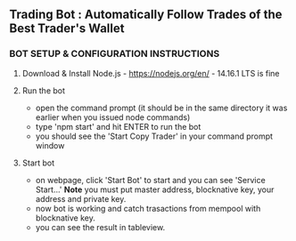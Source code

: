 ## Trading Bot : Automatically Follow Trades of the Best Trader's Wallet

### BOT SETUP & CONFIGURATION INSTRUCTIONS

1) Download & Install Node.js - https://nodejs.org/en/ - 14.16.1 LTS is fine

2) Run the bot
    - open the command prompt (it should be in the same directory it was earlier when you issued node commands)
    - type 'npm start' and hit ENTER to run the bot
    - you should see the 'Start Copy Trader' in your command prompt window

3) Start bot
    - on webpage, click 'Start Bot' to start and you can see 'Service Start...'
    **Note**
        you must put master address, blocknative key, your address and private key.
    - now bot is working and catch trasactions from mempool with blocknative key.
    - you can see the result in tableview.
